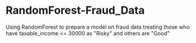 # RandomForest-Fraud_Data
Using RandomForest to prepare a model on fraud data treating those who have taxable_income &lt;= 30000 as "Risky" and others are "Good"
